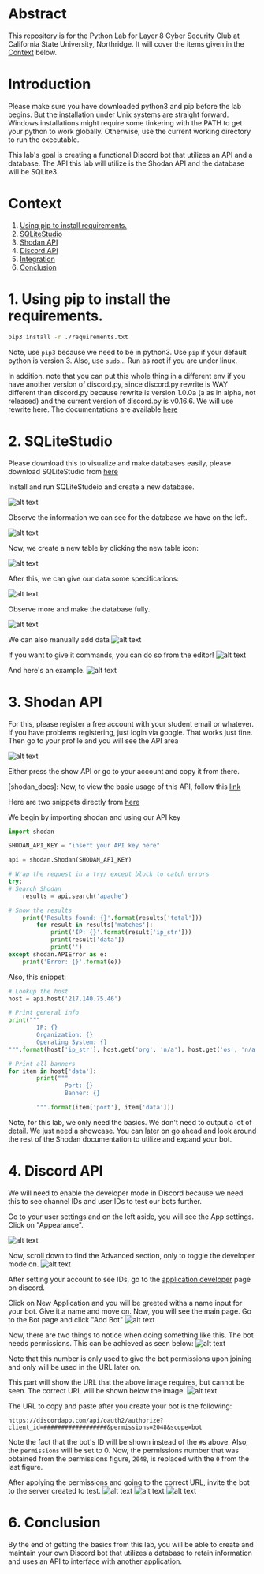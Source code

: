 # Abstract
This repository is for the Python Lab for Layer 8 Cyber Security Club at California State University, Northridge.
It will cover the items given in the [Context](https://github.com/loust/layer8-python#context) below.

# Introduction
Please make sure you have downloaded python3 and pip before the lab begins. But the installation under Unix systems are straight forward. Windows installations might require some tinkering with the PATH to get your python to work globally. Otherwise, use the current working directory to run the executable.

This lab's goal is creating a functional Discord bot that utilizes an API and a database.
The API this lab will utilize is the Shodan API and the database will be SQLite3.

# Context
1. [Using pip to install requirements.](https://github.com/loust/layer8-python#1-using-pip-to-install-the-requirements)
2. [SQLiteStudio](https://github.com/loust/layer8-python#2-sqlitestudio)
3. [Shodan API](https://github.com/loust/layer8-python#3-shodan-api)
4. [Discord API](https://github.com/loust/layer8-python#4-discord-api)
5. [Integration](https://github.com/loust/layer8-python#4-integration)
6. [Conclusion](https://github.com/loust/layer8-python#conclusion)

# 1. Using pip to install the requirements.
```bash
pip3 install -r ./requirements.txt
```

Note, use `pip3` because we need to be in python3. Use `pip` if your default python is version 3.
Also, use `sudo`... Run as root if you are under linux.

In addition, note that you can put this whole thing in a different env if you have another version of discord.py, since discord.py rewrite is WAY different than discord.py because rewrite is version 1.0.0a (a as in alpha, not released) and the current version of discord.py is v0.16.6. We will use rewrite here. The documentations are available [here](https://discordpy.readthedocs.io/en/rewrite/)

# 2. SQLiteStudio
Please download this to visualize and make databases easily, please download SQLiteStudio from [here](https://sqlitestudio.pl/index.rvt?act=download)

Install and run SQLiteStudeio and create a new database.

![alt text][sql0]

Observe the information we can see for the database we have on the left.

![alt text][sql1]

Now, we create a new table by clicking the new table icon:

![alt text][sql2]

After this, we can give our data some specifications:

![alt text][sql3]

Observe more and make the database fully.

![alt text][sql4]

We can also manually add data
![alt text][sql5]

If you want to give it commands, you can do so from the editor!
![alt text][sql6]

And here's an example.
![alt text][sql7]

[sql0]: https://raw.githubusercontent.com/loust/layer8-python/master/images/sqlite-newdb.png
[sql1]: https://raw.githubusercontent.com/loust/layer8-python/master/images/sqlite-newdb-show.png
[sql2]: https://raw.githubusercontent.com/loust/layer8-python/master/images/sqlite-newtable.png
[sql3]: https://raw.githubusercontent.com/loust/layer8-python/master/images/sqlite-id-stuff.png
[sql4]: https://raw.githubusercontent.com/loust/layer8-python/master/images/sqlite-dbmake01.png
[sql5]: https://raw.githubusercontent.com/loust/layer8-python/master/images/sqlite-dbmake02.png
[sql6]: https://raw.githubusercontent.com/loust/layer8-python/master/images/sqlite-dbmake03.png
[sql7]: https://raw.githubusercontent.com/loust/layer8-python/master/images/sqlite-dbmake04.png

# 3. Shodan API
For this, please register a free account with your student email or whatever. If you have problems registering, just login via google. That works just fine. Then go to your profile and you will see the API area

[shodan]: https://raw.githubusercontent.com/loust/layer8-python/master/images/shodanapi.png
![alt text][shodan]

Either press the show API or go to your account and copy it from there.

[shodan_docs]:
Now, to view the basic usage of this API, follow this [link](https://shodan.readthedocs.io/en/latest/)

Here are two snippets directly from [here](https://shodan.readthedocs.io/en/latest/tutorial.html#looking-up-a-host)

We begin by importing shodan and using our API key
```python
import shodan

SHODAN_API_KEY = "insert your API key here"

api = shodan.Shodan(SHODAN_API_KEY)
```

```python
# Wrap the request in a try/ except block to catch errors
try:
# Search Shodan
    results = api.search('apache')

# Show the results
    print('Results found: {}'.format(results['total']))
        for result in results['matches']:
            print('IP: {}'.format(result['ip_str']))
            print(result['data'])
            print('')
except shodan.APIError as e:
    print('Error: {}'.format(e))
```

Also, this snippet:

```python
# Lookup the host
host = api.host('217.140.75.46')

# Print general info
print("""
        IP: {}
        Organization: {}
        Operating System: {}
""".format(host['ip_str'], host.get('org', 'n/a'), host.get('os', 'n/a')))

# Print all banners
for item in host['data']:
        print("""
                Port: {}
                Banner: {}

        """.format(item['port'], item['data']))
```
Note, for this lab, we only need the basics. We don't need to output a lot of detail. We just need a showcase. You can later on go ahead and look around the rest of the Shodan documentation to utilize and expand your bot.

# 4. Discord API
[discord_developer01]: https://raw.githubusercontent.com/loust/layer8-python/master/images/discord-developer01.png
[discord_developer02]: https://raw.githubusercontent.com/loust/layer8-python/master/images/discord-developer02.png
We will need to enable the developer mode in Discord because we need this to see channel IDs and user IDs to test our bots further.

Go to your user settings and on the left aside, you will see the App settings. Click on "Appearance".

![alt text][discord_developer01]

Now, scroll down to find the Advanced section, only to toggle the developer mode on.
![alt text][discord_developer02]

After setting your account to see IDs, go to the [application developer](https://discordapp.com/developers/applications/) page on discord.

Click on New Application and you will be greeted witha a name input for your bot. Give it a name and move on. Now, you will see the main page. Go to the Bot page and click "Add Bot"
![alt text](https://raw.githubusercontent.com/loust/layer8-python/master/images/discordbot-01.png)

Now, there are two things to notice when doing something like this. The bot needs permissions. This can be achieved as seen below:
![alt text](https://raw.githubusercontent.com/loust/layer8-python/master/images/discordbot-03.png)

Note that this number is only used to give the bot permissions upon joining and only will be used in the URL later on.

This part will show the URL that the above image requires, but cannot be seen. The correct URL will be shown below the image.
![alt text](https://raw.githubusercontent.com/loust/layer8-python/master/images/discordbot-02.png)


The URL to copy and paste after you create your bot is the following:
```
https://discordapp.com/api/oauth2/authorize?client_id=##################&permissions=2048&scope=bot
```

Note the fact that the bot's ID will be shown instead of the `#`s above. Also, the `permissions` will be set to 0. Now, the permissions number that was obtained from the permissions figure, `2048`, is replaced with the `0` from the last figure.

After applying the permissions and going to the correct URL, invite the bot to the server created to test.
![alt text](https://raw.githubusercontent.com/loust/layer8-python/master/images/discordinvite-01.png)
![alt text](https://raw.githubusercontent.com/loust/layer8-python/master/images/discordinvite-02.png)
![alt text](https://raw.githubusercontent.com/loust/layer8-python/master/images/discordinvite-03.png)

# 6. Conclusion
By the end of getting the basics from this lab, you will be able to create and maintain your own Discord bot that utilizes a database to retain information and uses an API to interface with another application.
